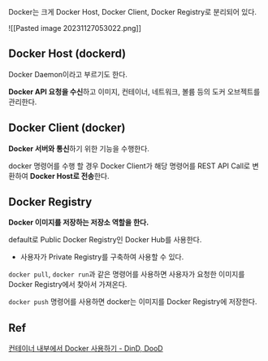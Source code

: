 
Docker는 크게 Docker Host, Docker Client, Docker Registry로 분리되어 있다.

![[Pasted image 20231127053022.png]]


## Docker Host (dockerd)

Docker Daemon이라고 부르기도 한다.

**Docker API 요청을 수신**하고
이미지, 컨테이너, 네트워크, 볼륨 등의 도커 오브젝트를 관리한다.


## Docker Client (docker)

**Docker 서버와 통신**하기 위한 기능을 수행한다.

docker 명령어를 수행 할 경우
Docker Client가 해당 명령어를 REST API Call로 변환하여 **Docker Host로 전송**한다.


## Docker Registry

**Docker 이미지를 저장하는 저장소 역할을 한다.**

default로 Public Docker Registry인 Docker Hub를 사용한다.
- 사용자가 Private Registry를 구축하여 사용할 수 있다.

`docker pull`, `docker run`과 같은 명령어를 사용하면 
사용자가 요청한 이미지를 Docker Registry에서 찾아서 가져온다.

`docker push` 명령어를 사용하면 docker는 이미지를 Docker Registry에 저장한다.


## Ref
[컨테이너 내부에서 Docker 사용하기 - DinD, DooD](https://velog.io/@inhwa1025/Docker-%EC%BB%A8%ED%85%8C%EC%9D%B4%EB%84%88-%EB%82%B4%EB%B6%80%EC%97%90%EC%84%9C-Docker-%EC%82%AC%EC%9A%A9)

